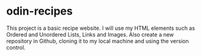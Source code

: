# odin-recipes
This project is a basic recipe website. I will use my HTML elements such as Ordered and Unordered Lists, Links and Images. Also create a new repository in Github, cloning it to my local machine and using the version control. 
